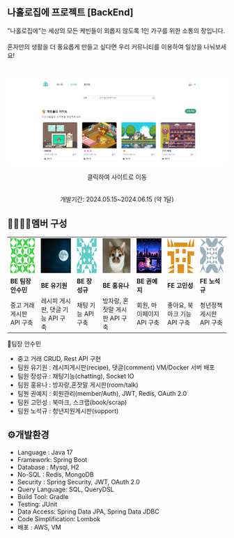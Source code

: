 ## 나홀로집에 프로젝트 [BackEnd]
"나홀로집에"는 세상의 모든 케빈들이 외롭지 않도록 1인 가구를 위한 소통의 장입니다.
<br><br>
혼자만의 생활을 더 풍요롭게 만들고 싶다면 우리 커뮤니티를 이용하여 일상을 나눠보세요!

<br>
<a href ="http://34.22.76.244/">
    <p align="center">
      <img src="src/main/resources/static/img/homealone2.png">
    </p>
</a>
<p align="center">클릭하여 사이트로 이동
<br><br>

<p align="center">개발기간: 2024.05.15~2024.06.15 (약 1달)</p>

## 👨‍👩‍👧‍👦멤버 구성

  |                                                                       |                                                                          |                                                                          |                                                                          |                                                                          |                                                                          |                                                                        |
  |-----------------------------------------------------------------------|--------------------------------------------------------------------------|--------------------------------------------------------------------------|--------------------------------------------------------------------------|--------------------------------------------------------------------------|--------------------------------------------------------------------------|------------------------------------------------------------------------|
  | <img src="src/main/resources/static/img/asm.png" width="80" height="80"> | <img src="src/main/resources/static/img/ygw.png" width="80" height="80"> | <img src="src/main/resources/static/img/jsg.png" width="80" height="80"> | <img src="src/main/resources/static/img/hyn.png" width="80" height="80"> | <img src="src/main/resources/static/img/gyj.jpg" width="80" height="80"> | <img src="src/main/resources/static/img/gms.png" width="80" height="80"> | <img src="src/main/resources/static/img/nsg.png" width="80" height="80"> |
  | **BE 팀장 안수민**| **BE 유기원**| **BE 장성규** | **BE 홍유나** | **BE 권예지**| **FE 고민성**| **FE 노석규**|
  | 중고 거래 게시판 API 구축| 레시피 게시판, 댓글 기능 API 구축| 채팅 기능 API 구축| 방자랑, 혼잣말 게시판 API 구축| 회원, 마이페이지 API 구축| 좋아요, 북마크 기능 API 구축| 청년정책게시판 API 구축|

🧩팀장 안수민<br>
- 중고 거래 CRUD, Rest API 구현 
- 팀원 유기원 : 레시피게시판(recipe), 댓글(comment) VM/Docker 서버 배포
- 팀원 장성규 : 채팅기능(chatting), Socket IO
- 팀원 홍유나 : 방자랑,혼잣말 게시판(room/talk)
- 팀원 권예지 : 회원관리(member/Auth), JWT, Redis, OAuth 2.0
- 팀원 고민성 : 북마크, 스크랩(book/scrap)
- 팀원 노석규 : 청년지원게시판(support)

## ⚙️개발환경
- Language : Java 17 
- Framework: Spring Boot
- Database : Mysql, H2
- No-SQL : Redis, MongoDB
- Security : Spring Security, JWT, OAuth 2.0 
- Query Language: SQL, QueryDSL 
- Build Tool: Gradle 
- Testing: JUnit 
- Data Access: Spring Data JPA, Spring Data JDBC 
- Code Simplification: Lombok 
- 배포 : AWS, VM